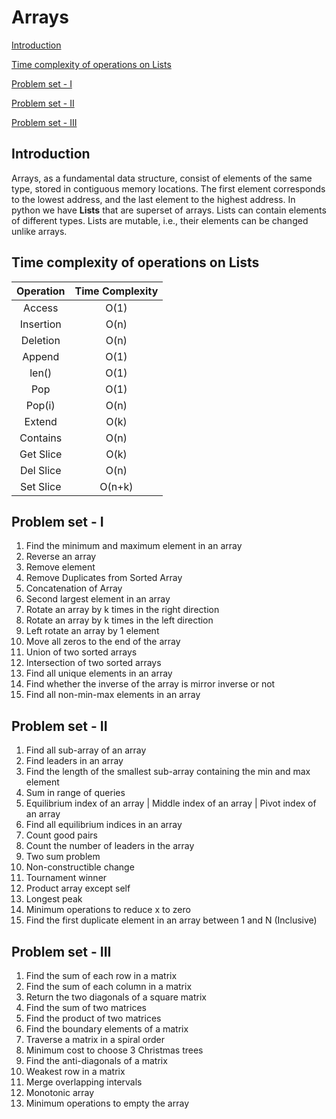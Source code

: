 # Arrays

[Introduction](#introduction)

[Time complexity of operations on Lists](#time-complexity-of-operations-on-lists)

[Problem set - I](#problem-set---i)

[Problem set - II](#problem-set---ii)

[Problem set - III](#problem-set---iii)


## Introduction

Arrays, as a fundamental data structure, consist of elements of the same type, stored in contiguous memory locations. The first element corresponds to the lowest address, and the last element to the highest address.
In python we have **Lists** that are superset of arrays. Lists can contain elements of different types. Lists are mutable, i.e., their elements can be changed unlike arrays.

## Time complexity of operations on Lists

| Operation |Time Complexity |
|:---------:|:---------------:|
| Access | O(1) |
| Insertion | O(n) |
| Deletion | O(n) |
| Append | O(1) |
| len() | O(1) |
| Pop | O(1) |
| Pop(i) | O(n) |
| Extend | O(k) |
| Contains | O(n) |
| Get Slice | O(k) |
| Del Slice | O(n) |
| Set Slice | O(n+k) |

## Problem set - I

1. Find the minimum and maximum element in an array
2. Reverse an array
3. Remove element
4. Remove Duplicates from Sorted Array
5. Concatenation of Array
6. Second largest element in an array
7. Rotate an array by k times in the right direction
8. Rotate an array by k times in the left direction
9. Left rotate an array by 1 element
10. Move all zeros to the end of the array
11. Union of two sorted arrays
12. Intersection of two sorted arrays
13. Find all unique elements in an array
14. Find whether the inverse of the array is mirror inverse or not
15. Find all non-min-max elements in an array

## Problem set - II

1. Find all sub-array of an array
2. Find leaders in an array
3. Find the length of the smallest sub-array containing the min and max element
4. Sum in range of queries
5. Equilibrium index of an array | Middle index of an array | Pivot index of an array
6. Find all equilibrium indices in an array
7. Count good pairs
8. Count the number of leaders in the array
9. Two sum problem
10. Non-constructible change
11. Tournament winner
12. Product array except self
13. Longest peak
14. Minimum operations to reduce x to zero
15. Find the first duplicate element in an array between 1 and N (Inclusive)

## Problem set - III

1. Find the sum of each row in a matrix
2. Find the sum of each column in a matrix
3. Return the two diagonals of a square matrix
4. Find the sum of two matrices
5. Find the product of two matrices
6. Find the boundary elements of a matrix
7. Traverse a matrix in a spiral order
8. Minimum cost to choose 3 Christmas trees
9. Find the anti-diagonals of a matrix
10. Weakest row in a matrix
11. Merge overlapping intervals
12. Monotonic array
13. Minimum operations to empty the array
